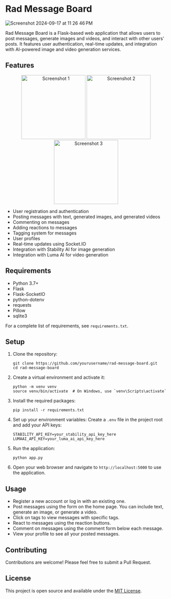 # Rad Message Board
![Screenshot 2024-09-17 at 11 26 46 PM](https://github.com/user-attachments/assets/b4f40eb8-26bf-4506-bc11-162a51d98e67)

Rad Message Board is a Flask-based web application that allows users to post messages, generate images and videos, and interact with other users' posts. It features user authentication, real-time updates, and integration with AI-powered image and video generation services.

## Features

<p align="center">
  <img src="https://github.com/user-attachments/assets/d47e7d62-ec72-4ede-9339-36a6c6fb5cf8" alt="Screenshot 1" width="200"/>
  <img src="https://github.com/user-attachments/assets/f54bc516-65b1-4644-8006-3087bafbf79b" alt="Screenshot 2" width="200"/>
  <img src="https://github.com/user-attachments/assets/dfc4397e-5355-4d7a-b046-c3e571c553c4" alt="Screenshot 3" width="200"/>
</p>

- User registration and authentication
- Posting messages with text, generated images, and generated videos
- Commenting on messages
- Adding reactions to messages
- Tagging system for messages
- User profiles
- Real-time updates using Socket.IO
- Integration with Stability AI for image generation
- Integration with Luma AI for video generation


## Requirements

- Python 3.7+
- Flask
- Flask-SocketIO
- python-dotenv
- requests
- Pillow
- sqlite3

For a complete list of requirements, see `requirements.txt`.

## Setup

1. Clone the repository:
   ```
   git clone https://github.com/yourusername/rad-message-board.git
   cd rad-message-board
   ```

2. Create a virtual environment and activate it:
   ```
   python -m venv venv
   source venv/bin/activate  # On Windows, use `venv\Scripts\activate`
   ```

3. Install the required packages:
   ```
   pip install -r requirements.txt
   ```

4. Set up your environment variables:
   Create a `.env` file in the project root and add your API keys:
   ```
   STABILITY_API_KEY=your_stability_api_key_here
   LUMAAI_API_KEY=your_luma_ai_api_key_here
   ```

6. Run the application:
   ```
   python app.py
   ```

7. Open your web browser and navigate to `http://localhost:5000` to use the application.

## Usage

- Register a new account or log in with an existing one.
- Post messages using the form on the home page. You can include text, generate an image, or generate a video.
- Click on tags to view messages with specific tags.
- React to messages using the reaction buttons.
- Comment on messages using the comment form below each message.
- View your profile to see all your posted messages.

## Contributing

Contributions are welcome! Please feel free to submit a Pull Request.

## License

This project is open source and available under the [MIT License](LICENSE).
